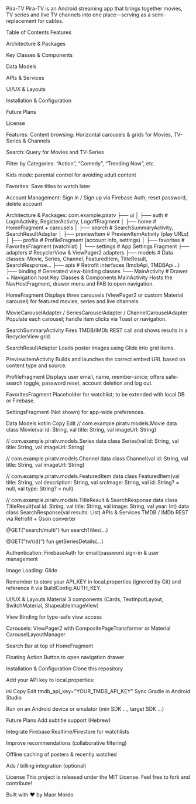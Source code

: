 Pira-TV
Pira-TV is an Android streaming app that brings together movies, TV series and live TV channels into one place—serving as a semi-replacement for cables.


Table of Contents
Features

Architecture & Packages

Key Classes & Components

Data Models

APIs & Services

UI/UX & Layouts

Installation & Configuration

Future Plans

License



Features:
Content browsing: Horizontal carousels & grids for Movies, TV-Series & Channels

Search: Query for Movies and TV-Series

Filter by Categories: “Action”, “Comedy”, “Trending Now”, etc.

Kids mode: parental control for avoiding adult content

Favorites: Save titles to watch later

Account Management: Sign in / Sign up via Firebase Auth; reset password, delete account



Architecture & Packages:
com.example.piratv
├── ui
│   ├── auth           # LoginActivity, RegisterActivity, LogoffFragment
│   ├── home           # HomeFragment + carousels
│   ├── search         # SearchSummaryActivity, SearchResultAdapter
│   ├── previewItem    # PreviewItemActivity (play URLs)
│   ├── profile        # ProfileFragment (account info, settings)
│   ├── favorites      # FavoritesFragment (watchlist)
│   └── settings       # App Settings Fragment
├── adapters           # RecyclerView & ViewPager2 adapters
├── models             # Data classes: Movie, Series, Channel, FeaturedItem, TitleResult, SearchResponse…
├── apis               # Retrofit interfaces (ImdbApi, TMDBApi…)
├── binding            # Generated view-binding classes
└── MainActivity       # Drawer + Navigation host
Key Classes & Components
MainActivity
Hosts the NavHostFragment, drawer menu and FAB to open navigation.

HomeFragment
Displays three carousels (ViewPager2 or custom Material carousel) for featured movies, series and live channels.

MovieCarouselAdapter / SeriesCarouselAdapter / ChannelCarouselAdapter
Populate each carousel; handle item clicks via Toast or navigation.

SearchSummaryActivity
Fires TMDB/IMDb REST call and shows results in a RecyclerView grid.

SearchResultAdapter
Loads poster images using Glide into grid items.

PreviewItemActivity
Builds and launches the correct embed URL based on content type and source.

ProfileFragment
Displays user email, name, member-since; offers safe-search toggle, password reset, account deletion and log out.

FavoritesFragment
Placeholder for watchlist; to be extended with local DB or Firebase.

SettingsFragment
(Not shown) for app-wide preferences.

Data Models
kotlin
Copy
Edit
// com.example.piratv.models.Movie
data class Movie(val id: String, val title: String, val imageUrl: String)

// com.example.piratv.models.Series
data class Series(val id: String, val title: String, val imageUrl: String)

// com.example.piratv.models.Channel
data class Channel(val id: String, val title: String, val imageUrl: String)

// com.example.piratv.models.FeaturedItem
data class FeaturedItem(val title: String, val description: String, val srcImage: String, val id: String? = null, val type: String? = null)

// com.example.piratv.models.TitleResult & SearchResponse
data class TitleResult(val id: String, val title: String, val image: String, val year: Int)
data class SearchResponse(val results: List<TitleResult>)
APIs & Services
TMDB / IMDb REST via Retrofit + Gson converter

@GET("search/multi") fun searchTitles(...)

@GET("tv/{id}") fun getSeriesDetails(...)

Authentication: FirebaseAuth for email/password sign-in & user management

Image Loading: Glide

Remember to store your API_KEY in local.properties (ignored by Git) and reference it via BuildConfig.AUTH_KEY.

UI/UX & Layouts
Material 3 components (Cards, TextInputLayout, SwitchMaterial, ShapeableImageView)

View Binding for type-safe view access

Carousels: ViewPager2 with CompositePageTransformer or Material CarouselLayoutManager

Search Bar at top of HomeFragment

Floating Action Button to open navigation drawer

Installation & Configuration
Clone this repository

Add your API key to local.properties:

ini
Copy
Edit
tmdb_api_key="YOUR_TMDB_API_KEY"
Sync Gradle in Android Studio

Run on an Android device or emulator (min SDK …, target SDK …)

Future Plans
Add subtitle support (Hebrew)

Integrate Firebase Realtime/Firestore for watchlists

Improve recommendations (collaborative filtering)

Offline caching of posters & recently watched

Ads / billing integration (optional)

License
This project is released under the MIT License.
Feel free to fork and contribute!

Built with ❤️ by Maor Mordo
